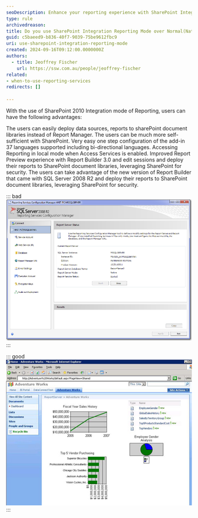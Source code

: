 ```yaml
---
seoDescription: Enhance your reporting experience with SharePoint Integration Mode for easier deployment and improved security compared to Native Reporting Mode.
type: rule
archivedreason:
title: Do you use SharePoint Integration Reporting Mode over Normal(Native) Reporting Mode?
guid: c5baeed9-b836-40f7-9039-75be9612fbc9
uri: use-sharepoint-integration-reporting-mode
created: 2024-09-16T09:12:00.0000000Z
authors: 
  - title: Jeoffrey Fischer
    url: https://ssw.com.au/people/jeoffrey-fischer
related:
- when-to-use-reporting-services
redirects: []

---
```


With the use of SharePoint 2010 Integration mode of Reporting, users can have the following advantages:

<!--endintro-->

The users can easily deploy data sources, reports to sharePoint document libraries instead of Report Manager.
The users can be much more self-sufficient with SharePoint.
Very easy one step configuration of the add-in
37 languages supported including bi-directional languages.
Accessing Reporting in local mode when Access Services is enabled.
Improved Report Preview experience with Report Builder 3.0 and edit sessions and deploy their reports to SharePoint document libraries, leveraging SharePoint for security.
The users can take advantage of the new version of Report Builder that came with SQL Server 2008 R2 and deploy their reports to SharePoint document libraries, leveraging SharePoint for security.

::: bad  
![Figure: Bad example - SQL Report Manager (which requires Visual Studio and TFS if you want source control)](NativeMode.jpg)  
:::

::: good  
![Figure: Good example - SharePoint Integration (you get nice source control via SharePoint and you can use the nice Report Builder 3)](SharePointIntegratedMode.jpg)
:::